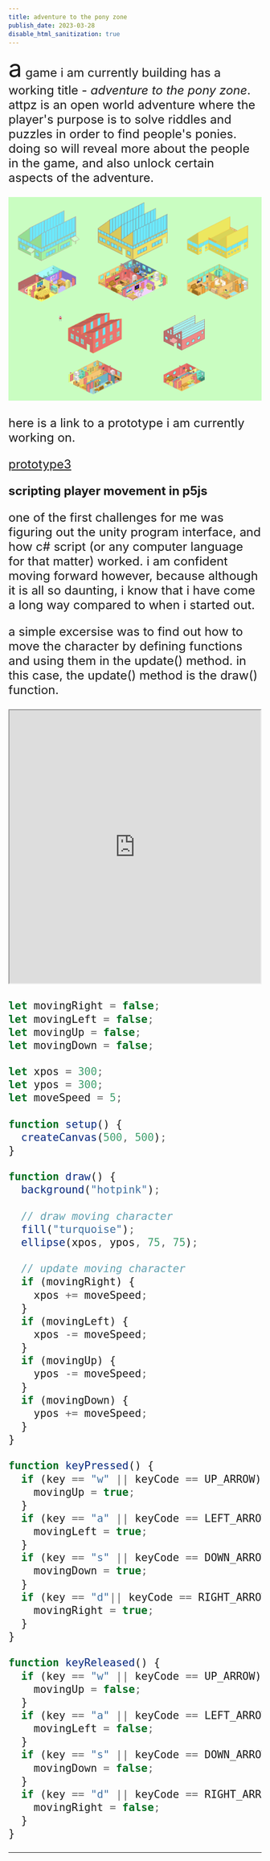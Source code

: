 ```yaml
---
title: adventure to the pony zone
publish_date: 2023-03-28
disable_html_sanitization: true
--- 
```

<font size="8">a</font><font size="5"> game i am currently building has a working title - *adventure to the pony zone*.
attpz is an open world adventure where the player's purpose is to solve riddles and puzzles in order to find people's ponies. doing so will reveal more about the people in the game, and also unlock certain aspects of the adventure.

![attpz](./images/attpz.png)


here is a link to a prototype i am currently working on.

[prototype3](https://sharemygame.com/@hughfuchsen/prototype3)

**scripting player movement in p5js**

one of the first challenges for me was figuring out the unity program interface, and how c# script (or any computer language for that matter) worked. i am confident moving forward however, because although it is all so daunting, i know that i have come a long way compared to when i started out. 

a simple excersise was to find out how to move the character by defining functions and using them in the update() method. 
in this case, the update() method is the draw() function.

<iframe width="500" height="543" src="https://editor.p5js.org/hughfuchsen/full/mzBUeeYRP"></iframe>

```js
let movingRight = false;
let movingLeft = false;
let movingUp = false;
let movingDown = false;

let xpos = 300;
let ypos = 300;
let moveSpeed = 5;

function setup() {
  createCanvas(500, 500);
}

function draw() {
  background("hotpink");

  // draw moving character
  fill("turquoise");
  ellipse(xpos, ypos, 75, 75);

  // update moving character
  if (movingRight) {
    xpos += moveSpeed;
  }
  if (movingLeft) {
    xpos -= moveSpeed;
  }
  if (movingUp) {
    ypos -= moveSpeed;
  }
  if (movingDown) {
    ypos += moveSpeed;
  }
}

function keyPressed() {
  if (key == "w" || keyCode == UP_ARROW) {
    movingUp = true;
  }
  if (key == "a" || keyCode == LEFT_ARROW) {
    movingLeft = true;
  }
  if (key == "s" || keyCode == DOWN_ARROW) {
    movingDown = true;
  }
  if (key == "d"|| keyCode == RIGHT_ARROW) {
    movingRight = true;
  }
}

function keyReleased() {
  if (key == "w" || keyCode == UP_ARROW) {
    movingUp = false;
  }
  if (key == "a" || keyCode == LEFT_ARROW) {
    movingLeft = false;
  }
  if (key == "s" || keyCode == DOWN_ARROW) {
    movingDown = false;
  }
  if (key == "d" || keyCode == RIGHT_ARROW) {
    movingRight = false;
  }
}

```
--- 
</font>










